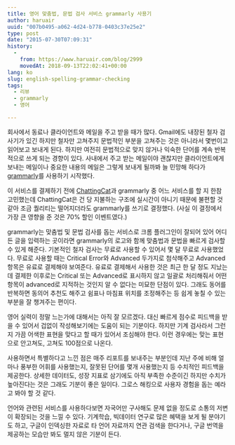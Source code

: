 ```yaml
---
title: 영어 맞춤법, 문법 검사 서비스 grammarly 사용기
author: haruair
uuid: "007b0495-a062-4d24-b778-0403c37e25e2"
type: post
date: "2015-07-30T07:09:31"
history:
  - 
    from: https://www.haruair.com/blog/2999
    movedAt: 2018-09-13T22:02:41+00:00
lang: ko
slug: english-spelling-grammar-checking
tags:
  - 리뷰
  - grammarly
  - 영어

---
```

회사에서 동료나 클라이언트와 메일을 주고 받을 때가 많다. Gmail에도 내장된 철자 검사기가 있긴 하지만 철자만 고쳐주지 문법적인 부분을 고쳐주는 것은 아니라서 몇번이고 읽어보고 보내게 된다. 하지만 여전히 문법적으로 맞지 않거나 익숙한 단어를 계속 반복적으로 쓰게 되는 경향이 있다. 사내에서 주고 받는 메일이야 괜찮지만 클라이언트에게 보내는 메일이나 중요한 내용의 메일은 그렇게 보내게 될까봐 늘 민망해 하다가 [grammarly][1]를 사용하기 시작했다.

이 서비스를 결제하기 전에 [ChattingCat][2]과 grammarly 중 어느 서비스를 할 지 한참 고민했는데 ChattingCat은 건 당 지불하는 구조에 실시간이 아니기 때문에 불편할 것 같아 조금 퀄리티는 떨어지더라도 grammarly를 쓰기로 결정했다. (사실 이 결정에서 가장 큰 영향을 준 것은 70% 할인 이벤트였다.)

grammarly는 맞춤법 및 문법 검사를 돕는 서비스로 크롬 플러그인이 잘되어 있어 어디든 글을 입력하는 곳이라면 grammarly의 로고와 함께 맞춤법과 문법을 빠르게 검사할 수 있게 해준다. 기본적인 철자 검사는 무료로 사용할 수 있어서 몇 달 무료로 사용했었다. 무료로 사용할 때는 Critical Error와 Advanced 두가지로 첨삭해주고 Advanced 항목은 유료로 결제해야 보여준다. 유료로 결제해서 사용한 것은 최근 한 달 정도 지났는데 결제한 이후로는 Critical 또는 Advanced로 표시하지 않고 일괄로 처리해줘서 어떤 항목이 advanced로 지적하는 것인지 알 수 없다는 미묘한 단점이 있다. 그래도 동어를 반복하면 동의어 추천도 해주고 쉼표나 마침표 위치를 조정해주는 등 쉽게 놓칠 수 있는 부분을 잘 챙겨주는 편이다.

영어 실력이 정말 느는가에 대해서는 아직 잘 모르겠다. 대신 빠르게 점수로 피드백을 받을 수 있어서 겁없이 작성해보기에는 도움이 되는 기분이다. 하지만 기계 검사라서 그런지 가끔 어색한 표현을 맞다고 할 때가 있어서 조심해야 한다. 이런 경우에는 맞는 표현으로 안고쳐도, 고쳐도 100점으로 나온다.

사용하면서 특별하다고 느낀 점은 매주 리포트를 보내주는 부분인데 지난 주에 비해 얼마나 풍부한 어휘를 사용했는지, 잘못된 단어를 몇개 사용했는지 등 수치적인 피드백을 제공한다. 상세한 데이터도, 성장 지표로 삼기에도 아직 부족한 수준이긴 하지만 수치가 높아진다는 것은 그래도 기분이 좋은 일이다. 그로스 해킹으로 사용자 경험을 돕는 예라고 봐야 할 것 같다.

언어와 관련된 서비스를 사용하다보면 자국어만 구사해도 문제 없을 정도로 소통의 저변이 확장되는 것을 느낄 수 있다. 기계학습, 빅데이터 연구로 많은 혜택을 보게 될 분야기도 하고, 구글이 인덱싱한 자료로 타 언어 자료까지 연관 검색을 한다거나, 구글 번역을 제공하는 모습만 봐도 멀지 않은 기분이 든다.

 [1]: https://www.grammarly.com
 [2]: https://chattingcat.com/